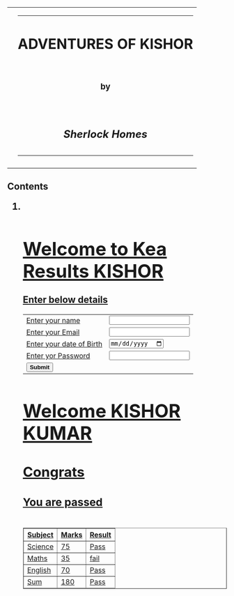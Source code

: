 <!DOCTYPE html>
<html lang="en" dir="ltr">
  <head>
    <meta charset="utf-8">
    <link rel="login" href="Login2.html">
    <link rel="stylesheet" href="/marks.html">
    <title>🎁Kishor Profile</title>
  </head>
  <body>
    <table cellspacing="20">
      <tr>
        <td><div size=20px;>
          <img src="D:\Web_Development\imagi\kishor.png" alt=""></td>
        </div>
        <td><center>
          <hr size="2" color="black">
          <h1> ADVENTURES OF KISHOR</h1><br>
          <h3>by<h3><br>
              <h2><em>Sherlock Homes</em><h2>
                  <hr size="2" color="black">
        </center>
    </td>
      </tr>
    </table>
    <link rel="stylesheet" href="/css/master.css">
    <h2>Contents
      <ol>
        <li><a href="D:\Web_Development\Login2.html


          ">Click your know your Mark</a></li>
        <li> A Scandal in Bohemia</li>
        <li>The Red-Headed League</li>
        <li> A Case of Identity</li>
        <li>The Boscombe Valley Mystery</li>
        <li>The Five Orange Pips</li>

      </ol>

    </h2>
    <h3>I</h3>
    <h3>A SCANDAL IN BOHEMIA</h3>
    <h3>I</h3>

    <p><strong><em>KISHOR</em></strong> Sherlock Holmes .To Sherlock <a href="https://farmiso.in/"> Farmers LInk </a>Holmes .
      I have seldom heard him men
      In his eyes shepassions,.
      the observer—excellent for
    </p>
    <center>
      <img src="https://www.gutenberg.org/files/1661/1661-h/images/cover.jpg" alt="click image">
    </center>
    <br>

  </body>
</html>
<html lang="en" dir="ltr">

<head>
  <meta charset="utf-8">
  <link rel="stylesheet" href="/css/master.css">
  <title>Results</title>
  <br>
</head>
<body>
  <h1>Welcome to Kea Results KISHOR</h1>
  <table cellspacing="10">
    <p>Enter below details</p>
    <form class="" action="marks.html" method="post">
      <tr>
        <td><label>Enter your name</label></td>
        <td><input type="text" name="" value=""></td>
      </tr>
      <tr>
        <td><label>Enter your Email</label></td>
        <td><input type="email" name="" value=""></td>
      </tr>
      <tr>
        <td><label>Enter your date of Birth</label></td>
        <td><input type="date" name="" value=""></td>
      </tr>
      <tr>
        <td><label>Enter yor Password</label></td>
        <td><input type="Password" name="" value=""></td>
      </tr>
      <tr>
        <td><button type="submit" name="button"><b>Submit</b></button></td>
      </tr>
    </form>
  </table>

</body>
</html>
<html lang="en" dir="ltr">
  <head>
    <meta charset="utf-8">
    <title>Results kishor profile</title>
  </head>
  <body>
    <h1>Welcome KISHOR KUMAR</h1>
    <h2>Congrats</h2>
    <h3>You are passed</h3>
    <h2><table border="1">
      <tr>
        <thead>
          <th>Subject</th>
          <th>Marks</th>
          <th>Result</th>
        </thead>
      </tr>
      <tbody>
        <tr>
          <td>Science</td>
          <td>75</td>
          <td>Pass</td>
        </tr>
        <tr>
          <td>Maths</td>
          <td>35</td>
          <td>fail</td>
        </tr>
        <tr>
          <td>English</td>
          <td>70</td>
          <td>Pass</td>
        </tr>
      </tbody>
      <tfoot>
        <tr>
          <td>Sum</td>
          <td>180</td>
          <td>Pass</td>
        </tr>
      </tfoot>
    </table></h2>


  </body>
</html>
